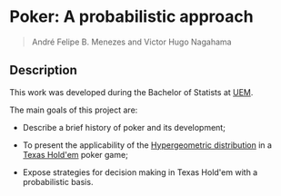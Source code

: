 # Poker: A probabilistic approach #

> André Felipe B. Menezes and Victor Hugo Nagahama

## Description

This work was developed during the Bachelor of Statists at [UEM](http://www.des.uem.br/).

The main goals of this project are:
  * Describe a brief history of poker and its development;
  
  * To present the applicability of the [Hypergeometric distribution](https://en.wikipedia.org/wiki/Hypergeometric_distribution) in a [Texas Hold'em](https://en.wikipedia.org/wiki/Texas_hold_'em) poker game;
  
  * Expose strategies for decision making in Texas Hold'em with a probabilistic basis.


